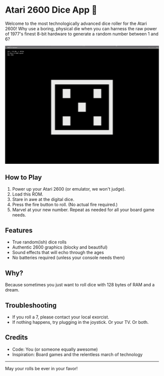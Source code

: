 # Atari 2600 Dice App 🎲

Welcome to the most technologically advanced dice roller for the Atari 2600! Why use a boring, physical die when you can harness the raw power of 1977's finest 8-bit hardware to generate a random number between 1 and 6?

![Behold the dice!](image.png)

## How to Play

1. Power up your Atari 2600 (or emulator, we won't judge).
2. Load this ROM.
3. Stare in awe at the digital dice.
4. Press the fire button to roll. (No actual fire required.)
5. Marvel at your new number. Repeat as needed for all your board game needs.

## Features
- True random(ish) dice rolls
- Authentic 2600 graphics (blocky and beautiful)
- Sound effects that will echo through the ages
- No batteries required (unless your console needs them)

## Why?
Because sometimes you just want to roll dice with 128 bytes of RAM and a dream.

## Troubleshooting
- If you roll a 7, please contact your local exorcist.
- If nothing happens, try plugging in the joystick. Or your TV. Or both.

## Credits
- Code: You (or someone equally awesome)
- Inspiration: Board games and the relentless march of technology

---

May your rolls be ever in your favor!
